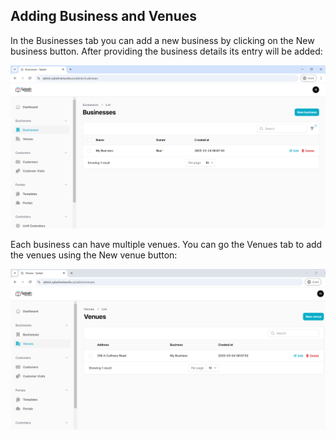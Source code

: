## Adding Business and Venues

In the Businesses tab you can add a new business by clicking on the New business button. After providing the business details its entry will be added:

![Business](assets/images/businesses.png)

Each business can have multiple venues. You can go the Venues tab to add the venues using the New venue button:

![Venues](assets/images/venues.png)